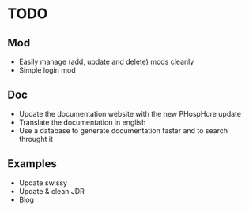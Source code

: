 # TODO

## Mod

- Easily manage (add, update and delete) mods cleanly
- Simple login mod

## Doc

- Update the documentation website with the new PHospHore update
- Translate the documentation in english
- Use a database to generate documentation faster and to search throught it

## Examples

- Update swissy
- Update & clean JDR
- Blog
